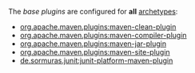 The *base plugins* are configured for **all** [archetypes](/#archetypes):

- [org.apache.maven.plugins:maven-clean-plugin][0]
- [org.apache.maven.plugins:maven-compiler-plugin][1]
- [org.apache.maven.plugins:maven-jar-plugin][2]
- [org.apache.maven.plugins:maven-site-plugin][3]
- [de.sormuras.junit:junit-platform-maven-plugin][4]

[0]: https://maven.apache.org/plugins/maven-clean-plugin
[1]: https://maven.apache.org/plugins/maven-compiler-plugin
[2]: https://maven.apache.org/plugins/maven-jar-plugin
[3]: https://maven.apache.org/plugins/maven-site-plugin
[4]: https://github.com/sormuras/junit-platform-maven-plugin
